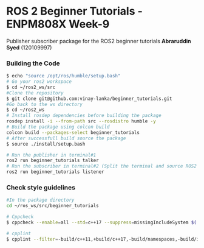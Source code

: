 # ROS 2 Beginner Tutorials - ENPM808X Week-9

Publisher subscriber package for the ROS2 beginner tutorials 
**Abraruddin Syed** (120109997) 


### Building the Code

```bash
$ echo "source /opt/ros/humble/setup.bash"
# Go your ros2 workspace
$ cd ~/ros2_ws/src
#Clone the repository
$ git clone git@github.com:vinay-lanka/beginner_tutorials.git
#Go back to the ws directory
$ cd ~/ros2_ws
# Install rosdep dependencies before building the package
rosdep install -i --from-path src --rosdistro humble -y
# Build the package using colcon build
colcon build --packages-select beginner_tutorials
# After successfull build source the package
$ source ./install/setup.bash

# Run the publisher in terminal#1
ros2 run beginner_tutorials talker
# Run the subscriber in terminal#2 (Split the terminal and source ROS2 and the workspace setup.bash)
ros2 run beginner_tutorials listener 
```

### Check style guidelines
```bash
#In the package directory
cd ~/ros_ws/src/beginner_tutorials

# Cppcheck
$ cppcheck --enable=all --std=c++17 --suppress=missingIncludeSystem $( find . -name *.cpp | grep -vE -e "^./build/" ) --check-config > results/cppcheck.txt

# cpplint
$ cpplint --filter=-build/c++11,+build/c++17,-build/namespaces,-build/include_order  src/*.cpp >  results/cpplint.txt
```
